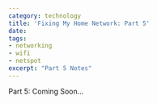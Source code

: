 ```yaml
---
category: technology
title: 'Fixing My Home Network: Part 5'
date:
tags:
- networking
- wifi
- netspot
excerpt: "Part 5 Notes"
---
```


Part 5: Coming Soon...